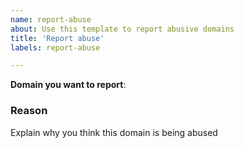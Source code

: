 ```yaml
---
name: report-abuse
about: Use this template to report abusive domains
title: 'Report abuse'
labels: report-abuse

---
```


**Domain you want to report**: 

### Reason
Explain why you think this domain is being abused

